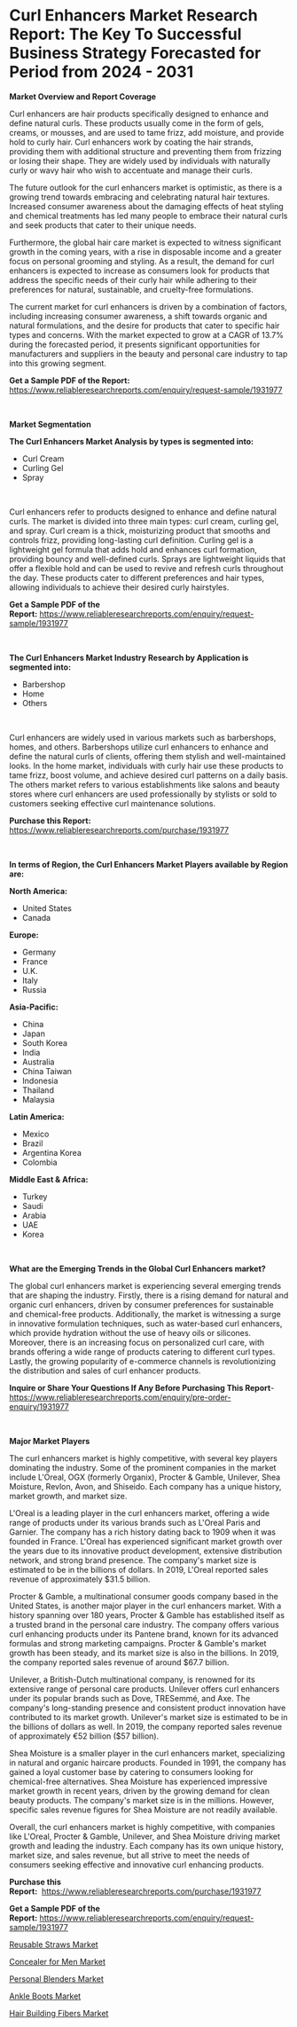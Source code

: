 <p><h1>Curl Enhancers Market Research Report: The Key To Successful Business Strategy Forecasted for Period from 2024 - 2031</h1></p><p><strong>Market Overview and Report Coverage</strong></p>
<p><p>Curl enhancers are hair products specifically designed to enhance and define natural curls. These products usually come in the form of gels, creams, or mousses, and are used to tame frizz, add moisture, and provide hold to curly hair. Curl enhancers work by coating the hair strands, providing them with additional structure and preventing them from frizzing or losing their shape. They are widely used by individuals with naturally curly or wavy hair who wish to accentuate and manage their curls.</p><p>The future outlook for the curl enhancers market is optimistic, as there is a growing trend towards embracing and celebrating natural hair textures. Increased consumer awareness about the damaging effects of heat styling and chemical treatments has led many people to embrace their natural curls and seek products that cater to their unique needs.</p><p>Furthermore, the global hair care market is expected to witness significant growth in the coming years, with a rise in disposable income and a greater focus on personal grooming and styling. As a result, the demand for curl enhancers is expected to increase as consumers look for products that address the specific needs of their curly hair while adhering to their preferences for natural, sustainable, and cruelty-free formulations.</p><p>The current market for curl enhancers is driven by a combination of factors, including increasing consumer awareness, a shift towards organic and natural formulations, and the desire for products that cater to specific hair types and concerns. With the market expected to grow at a CAGR of 13.7% during the forecasted period, it presents significant opportunities for manufacturers and suppliers in the beauty and personal care industry to tap into this growing segment.</p></p>
<p><strong>Get a Sample PDF of the Report:</strong> <a href="https://www.reliableresearchreports.com/enquiry/request-sample/1931977">https://www.reliableresearchreports.com/enquiry/request-sample/1931977</a></p>
<p>&nbsp;</p>
<p><strong>Market Segmentation</strong></p>
<p><strong>The Curl Enhancers Market Analysis by types is segmented into:</strong></p>
<p><ul><li>Curl Cream</li><li>Curling Gel</li><li>Spray</li></ul></p>
<p>&nbsp;</p>
<p><p>Curl enhancers refer to products designed to enhance and define natural curls. The market is divided into three main types: curl cream, curling gel, and spray. Curl cream is a thick, moisturizing product that smooths and controls frizz, providing long-lasting curl definition. Curling gel is a lightweight gel formula that adds hold and enhances curl formation, providing bouncy and well-defined curls. Sprays are lightweight liquids that offer a flexible hold and can be used to revive and refresh curls throughout the day. These products cater to different preferences and hair types, allowing individuals to achieve their desired curly hairstyles.</p></p>
<p><strong>Get a Sample PDF of the Report:</strong>&nbsp;<a href="https://www.reliableresearchreports.com/enquiry/request-sample/1931977">https://www.reliableresearchreports.com/enquiry/request-sample/1931977</a></p>
<p>&nbsp;</p>
<p><strong>The Curl Enhancers Market Industry Research by Application is segmented into:</strong></p>
<p><ul><li>Barbershop</li><li>Home</li><li>Others</li></ul></p>
<p>&nbsp;</p>
<p><p>Curl enhancers are widely used in various markets such as barbershops, homes, and others. Barbershops utilize curl enhancers to enhance and define the natural curls of clients, offering them stylish and well-maintained looks. In the home market, individuals with curly hair use these products to tame frizz, boost volume, and achieve desired curl patterns on a daily basis. The others market refers to various establishments like salons and beauty stores where curl enhancers are used professionally by stylists or sold to customers seeking effective curl maintenance solutions.</p></p>
<p><strong>Purchase this Report:</strong>&nbsp; <a href="https://www.reliableresearchreports.com/purchase/1931977">https://www.reliableresearchreports.com/purchase/1931977</a></p>
<p>&nbsp;</p>
<p><strong>In terms of Region, the Curl Enhancers Market Players available by Region are:</strong></p>
<p>
    <p> <strong> North America: </strong>
        <ul>
            <li>United States</li>
            <li>Canada</li>
        </ul>
        </p> 
    <p> <strong> Europe: </strong>
        <ul>
            <li>Germany</li>
            <li>France</li>
            <li>U.K.</li>
            <li>Italy</li>
            <li>Russia</li>
        </ul>
        </p> 
    <p> <strong> Asia-Pacific: </strong>
        <ul>
            <li>China</li>
            <li>Japan</li>
            <li>South Korea</li>
            <li>India</li>
            <li>Australia</li>
            <li>China Taiwan</li>
            <li>Indonesia</li>
            <li>Thailand</li>
            <li>Malaysia</li>
        </ul>
        </p> 
    <p> <strong> Latin America: </strong>
        <ul>
            <li>Mexico</li>
            <li>Brazil</li>
            <li>Argentina Korea</li>
            <li>Colombia</li>
        </ul>
        </p> 
    <p> <strong> Middle East & Africa: </strong>
        <ul>
            <li>Turkey</li>
            <li>Saudi</li>
            <li>Arabia</li>
            <li>UAE</li>
            <li>Korea</li>
        </ul>
    </p>
    </p>
<p>&nbsp;</p>
<p><strong>What are the Emerging Trends in the Global Curl Enhancers market?</strong></p>
<p><p>The global curl enhancers market is experiencing several emerging trends that are shaping the industry. Firstly, there is a rising demand for natural and organic curl enhancers, driven by consumer preferences for sustainable and chemical-free products. Additionally, the market is witnessing a surge in innovative formulation techniques, such as water-based curl enhancers, which provide hydration without the use of heavy oils or silicones. Moreover, there is an increasing focus on personalized curl care, with brands offering a wide range of products catering to different curl types. Lastly, the growing popularity of e-commerce channels is revolutionizing the distribution and sales of curl enhancer products.</p></p>
<p><strong>Inquire or Share Your Questions If Any Before Purchasing This Report</strong>- <a href="https://www.reliableresearchreports.com/enquiry/pre-order-enquiry/1931977">https://www.reliableresearchreports.com/enquiry/pre-order-enquiry/1931977</a></p>
<p>&nbsp;</p>
<p><strong>Major Market Players</strong></p>
<p><p>The curl enhancers market is highly competitive, with several key players dominating the industry. Some of the prominent companies in the market include L'Oreal, OGX (formerly Organix), Procter & Gamble, Unilever, Shea Moisture, Revlon, Avon, and Shiseido. Each company has a unique history, market growth, and market size.</p><p>L'Oreal is a leading player in the curl enhancers market, offering a wide range of products under its various brands such as L'Oreal Paris and Garnier. The company has a rich history dating back to 1909 when it was founded in France. L'Oreal has experienced significant market growth over the years due to its innovative product development, extensive distribution network, and strong brand presence. The company's market size is estimated to be in the billions of dollars. In 2019, L'Oreal reported sales revenue of approximately $31.5 billion.</p><p>Procter & Gamble, a multinational consumer goods company based in the United States, is another major player in the curl enhancers market. With a history spanning over 180 years, Procter & Gamble has established itself as a trusted brand in the personal care industry. The company offers various curl enhancing products under its Pantene brand, known for its advanced formulas and strong marketing campaigns. Procter & Gamble's market growth has been steady, and its market size is also in the billions. In 2019, the company reported sales revenue of around $67.7 billion.</p><p>Unilever, a British-Dutch multinational company, is renowned for its extensive range of personal care products. Unilever offers curl enhancers under its popular brands such as Dove, TRESemmé, and Axe. The company's long-standing presence and consistent product innovation have contributed to its market growth. Unilever's market size is estimated to be in the billions of dollars as well. In 2019, the company reported sales revenue of approximately €52 billion ($57 billion).</p><p>Shea Moisture is a smaller player in the curl enhancers market, specializing in natural and organic haircare products. Founded in 1991, the company has gained a loyal customer base by catering to consumers looking for chemical-free alternatives. Shea Moisture has experienced impressive market growth in recent years, driven by the growing demand for clean beauty products. The company's market size is in the millions. However, specific sales revenue figures for Shea Moisture are not readily available.</p><p>Overall, the curl enhancers market is highly competitive, with companies like L'Oreal, Procter & Gamble, Unilever, and Shea Moisture driving market growth and leading the industry. Each company has its own unique history, market size, and sales revenue, but all strive to meet the needs of consumers seeking effective and innovative curl enhancing products.</p></p>
<p><strong>Purchase this Report:</strong>&nbsp;&nbsp;<a href="https://www.reliableresearchreports.com/purchase/1931977">https://www.reliableresearchreports.com/purchase/1931977</a></p>
<p></p>
<p><strong>Get a Sample PDF of the Report:</strong>&nbsp;<a href="https://www.reliableresearchreports.com/enquiry/request-sample/1931977">https://www.reliableresearchreports.com/enquiry/request-sample/1931977</a></p>
<p><p><a href="https://github.com/RichRobinson5/Market-Research-Report-List-3/blob/main/reusable-straws-market.md">Reusable Straws Market</a></p><p><a href="https://github.com/chartsaturn/Market-Research-Report-List-1/blob/main/concealer-for-men-market.md">Concealer for Men Market</a></p><p><a href="https://github.com/RoccoManning/Market-Research-Report-List-3/blob/main/personal-blenders-market.md">Personal Blenders Market</a></p><p><a href="https://github.com/Triciasol/Market-Research-Report-List-1/blob/main/ankle-boots-market.md">Ankle Boots Market</a></p><p><a href="https://github.com/JameTravis/Market-Research-Report-List-3/blob/main/hair-building-fibers-market.md">Hair Building Fibers Market</a></p></p>